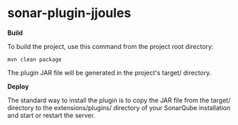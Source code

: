 # sonar-plugin-jjoules

**Build**

To build the project, use this command from the project root directory:

`mvn clean package`

The plugin JAR file will be generated in the project's target/ directory.


**Deploy**

The standard way to install the plugin is to copy the JAR file from the target/ directory to the extensions/plugins/ directory of your SonarQube installation and start or restart the server.